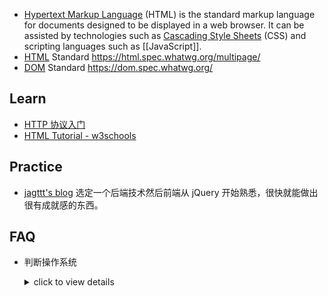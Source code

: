 - [Hypertext Markup Language](https://en.wikipedia.org/wiki/HTML) (HTML) is the standard markup language for documents designed to be displayed in a web browser. It can be assisted by technologies such as [Cascading Style Sheets](CSS) (CSS) and scripting languages such as [[JavaScript]].
- [HTML](https://github.com/whatwg/html) Standard https://html.spec.whatwg.org/multipage/
- [DOM](https://github.com/whatwg/dom) Standard https://dom.spec.whatwg.org/



## Learn
- [HTTP 协议入门](https://www.ruanyifeng.com/blog/2016/08/http.html)
- [HTML Tutorial - w3schools](https://www.w3schools.com/html)



## Practice
- [jagttt's blog](http://pre-sence.com/trivia) 选定一个后端技术然后前端从 jQuery 开始熟悉，很快就能做出很有成就感的东西。



## FAQ
- 判断操作系统
	<details> <summary>click to view details</summary>  

	```html
	<html>
	<head>
	<title>判断操作系统</title>
	<script type="text/javascript">
	function detectOS() { 
		var platform = navigator.platform.toLowerCase();
		var userAgent = navigator.userAgent.toLowerCase();
		// windows
		if (platform.indexOf("win") > -1) {
			if (userAgent.indexOf("Windows NT 5.0") > -1 || userAgent.indexOf("Windows 2000") > -1) {
				return "Win2000";
			} else if (userAgent.indexOf("Windows NT 5.1") > -1 || userAgent.indexOf("Windows XP") > -1) {
				return "WinXP";
			} else if (userAgent.indexOf("Windows NT 5.2") > -1 || userAgent.indexOf("Windows 2003") > -1) {
				return "Win2003";
			} else if (userAgent.indexOf("Windows NT 6.0") > -1 || userAgent.indexOf("Windows Vista") > -1) {
				return "WinVista";
			} else if (userAgent.indexOf("Windows NT 6.1") > -1 || userAgent.indexOf("Windows 7") > -1) {
				return "Win7";
			} else if (userAgent.indexOf("Windows NT 10.0") > -1 || userAgent.indexOf("Windows 10") > -1) {
				return "Win10";
			} else {
				return "Other Windows";
			}
		} else if (platform.indexOf("mac") > -1) {
			return "Mac";
		} else if (platform.indexOf("x11") > -1) {
			return "Unix";
		} else if (platform.indexOf("linux") > -1) {
			if (userAgent.indexOf("android") > -1) {
				return "Android";
			} else {
				return "Linux";
			}
		} else if (platform.indexOf("iphone") > -1) {
			return "iPhone";
		} else if (platform.indexOf("ipad") > -1) {
			return "iPad";
		} else {
			return "other. platform:" + platform + " userAgent:" + userAgent;
		}
	} 
	var os = detectOS()
	document.writeln("您的操作系统是：" + os); 
	alert(os);
	</script>
	</head>
	<body>
	</body>
	</html>
	```  

	</details>

